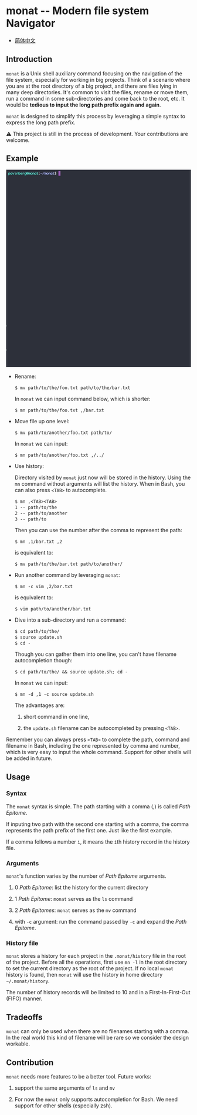# monat -- Modern file system Navigator

- [简体中文](./i18n/README-zh.md)

## Introduction

`monat` is a Unix shell auxiliary command focusing on the navigation of the file system, especially for working in big projects. Think of a scenario where you are at the root directory of a big project, and there are files lying in many deep directories. It's common to visit the files, rename or move them, run a command in some sub-directories and come back to the root, etc. It would be **tedious to input the long path prefix again and again**.

`monat` is designed to simplify this process by leveraging a simple syntax to express the long path prefix.

:warning: This project is still in the process of development. Your contributions are welcome.

## Example

![monat-demo](images/monat-demo.gif)

- Rename:

	```shell
	$ mv path/to/the/foo.txt path/to/the/bar.txt
	```
	
	In `monat` we can input command below, which is shorter:
	
	```shell
	$ mn path/to/the/foo.txt ,/bar.txt
	```
	
- Move file up one level:

	```shell
	$ mv path/to/another/foo.txt path/to/
	```
	
	In `monat` we can input:
	
	```shell
	$ mn path/to/another/foo.txt ,/../
	```

- Use history:

	Directory visited by `monat`  just now will be stored in the history. Using the `mn` command without arguments will list the history. When in Bash, you can also press `<TAB>` to autocomplete. 

	```shell
	$ mn ,<TAB><TAB>
	1 -- path/to/the
	2 -- path/to/another
	3 -- path/to
	```
	
	Then you can use the number after the comma to represent the path:
	
	```shell
	$ mn ,1/bar.txt ,2
	```

	is equivalent to:
	
	```shell
	$ mv path/to/the/bar.txt path/to/another/
	```
	
- Run another command by leveraging `monat`:

	```shell
	$ mn -c vim ,2/bar.txt
	```
	
	is equivalent to:
	
	```shell
	$ vim path/to/another/bar.txt
	```
	
- Dive into a sub-directory and run a command:

	```shell
	$ cd path/to/the/
	$ source update.sh
	$ cd -
	```
	
	Though you can gather them into one line, you can't have filename autocompletion though:
	
	```shell
	$ cd path/to/the/ && source update.sh; cd -
	```
	
	In `monat` we can input:
	
	```shell
	$ mn -d ,1 -c source update.sh
	```
	
	The advantages are:
	
	1. short command in one line, 
	
	2. the `update.sh` filename can be autocompleted by pressing `<TAB>`.

Remember you can always press `<TAB>` to complete the path, command and filename in Bash, including the one represented by comma and number, which is very easy to input the whole command. Support for other shells will be added in future.

## Usage

### Syntax

The `monat` syntax is simple. The path starting with a comma (,) is called *Path Epitome*.

If inputing two path with the second one starting with a comma, the comma represents the path prefix of the first one. Just like the first example.

If a comma follows a number `i`, it means the `i`th history record in the history file.

### Arguments

`monat`'s function varies by the number of *Path Epitome* arguments.

1. 0 *Path Epitome*: list the history for the current directory

2. 1 *Path Epitome*: `monat` serves as the `ls` command

3. 2 *Path Epitomes*: `monat` serves as the `mv` command

4. with `-c` argument: run the command passed by `-c` and expand the *Path Epitome*.

### History file

`monat` stores a history for each project in the `.monat/history` file in the root of the project. Before all the operations, first use `mn -l` in the root directory to set the current directory as the root of the project. If no local `monat` history is found, then `monat` will use the history in home directory `~/.monat/history`. 

The number of history records will be limited to 10 and in a First-In-First-Out (FIFO) manner.

## Tradeoffs

`monat` can only be used when there are no filenames starting with a comma. In the real world this kind of filename will be rare so we consider the design workable. 

## Contribution

`monat` needs more features to be a better tool. Future works:

1. support the same arguments of `ls` and `mv`

2. For now the `monat` only supports autocompletion for Bash. We need support for other shells (especially zsh).
